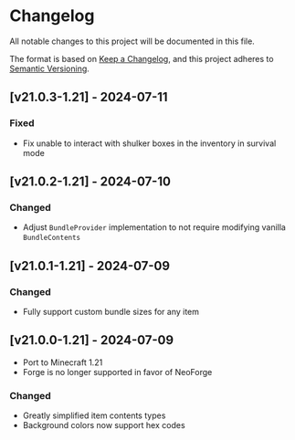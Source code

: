 # Changelog
All notable changes to this project will be documented in this file.

The format is based on [Keep a Changelog](https://keepachangelog.com/en/1.0.0/),
and this project adheres to [Semantic Versioning](https://semver.org/spec/v2.0.0.html).

## [v21.0.3-1.21] - 2024-07-11
### Fixed
- Fix unable to interact with shulker boxes in the inventory in survival mode

## [v21.0.2-1.21] - 2024-07-10
### Changed
- Adjust `BundleProvider` implementation to not require modifying vanilla `BundleContents`

## [v21.0.1-1.21] - 2024-07-09
### Changed
- Fully support custom bundle sizes for any item

## [v21.0.0-1.21] - 2024-07-09
- Port to Minecraft 1.21
- Forge is no longer supported in favor of NeoForge
### Changed
- Greatly simplified item contents types
- Background colors now support hex codes
